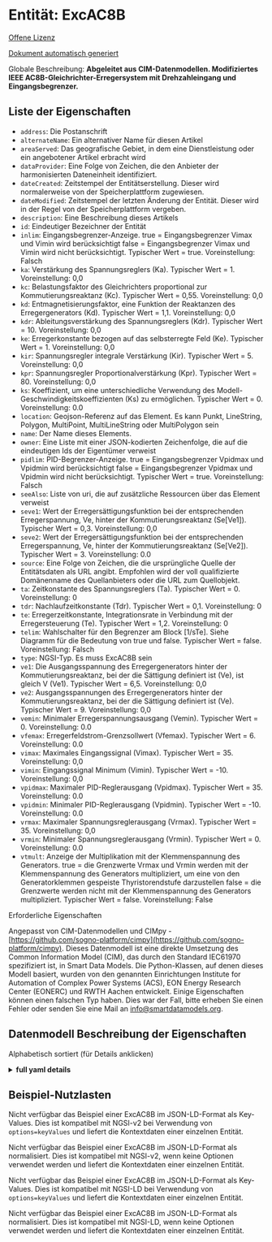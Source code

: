 Entität: ExcAC8B  
================  
[Offene Lizenz](https://github.com/smart-data-models//dataModel.EnergyCIM/blob/master/ExcAC8B/LICENSE.md)  
[Dokument automatisch generiert](https://docs.google.com/presentation/d/e/2PACX-1vTs-Ng5dIAwkg91oTTUdt8ua7woBXhPnwavZ0FxgR8BsAI_Ek3C5q97Nd94HS8KhP-r_quD4H0fgyt3/pub?start=false&loop=false&delayms=3000#slide=id.gb715ace035_0_60)  
Globale Beschreibung: **Abgeleitet aus CIM-Datenmodellen. Modifiziertes IEEE AC8B-Gleichrichter-Erregersystem mit Drehzahleingang und Eingangsbegrenzer.**  

## Liste der Eigenschaften  

- `address`: Die Postanschrift  - `alternateName`: Ein alternativer Name für diesen Artikel  - `areaServed`: Das geografische Gebiet, in dem eine Dienstleistung oder ein angebotener Artikel erbracht wird  - `dataProvider`: Eine Folge von Zeichen, die den Anbieter der harmonisierten Dateneinheit identifiziert.  - `dateCreated`: Zeitstempel der Entitätserstellung. Dieser wird normalerweise von der Speicherplattform zugewiesen.  - `dateModified`: Zeitstempel der letzten Änderung der Entität. Dieser wird in der Regel von der Speicherplattform vergeben.  - `description`: Eine Beschreibung dieses Artikels  - `id`: Eindeutiger Bezeichner der Entität  - `inlim`: Eingangsbegrenzer-Anzeige. true = Eingangsbegrenzer Vimax und Vimin wird berücksichtigt false = Eingangsbegrenzer Vimax und Vimin wird nicht berücksichtigt. Typischer Wert = true. Voreinstellung: Falsch  - `ka`: Verstärkung des Spannungsreglers (Ka).  Typischer Wert = 1. Voreinstellung: 0,0  - `kc`: Belastungsfaktor des Gleichrichters proportional zur Kommutierungsreaktanz (Kc). Typischer Wert = 0,55. Voreinstellung: 0,0  - `kd`: Entmagnetisierungsfaktor, eine Funktion der Reaktanzen des Erregergenerators (Kd).  Typischer Wert = 1,1. Voreinstellung: 0,0  - `kdr`: Ableitungsverstärkung des Spannungsreglers (Kdr).  Typischer Wert = 10. Voreinstellung: 0,0  - `ke`: Erregerkonstante bezogen auf das selbsterregte Feld (Ke).  Typischer Wert = 1. Voreinstellung: 0,0  - `kir`: Spannungsregler integrale Verstärkung (Kir).  Typischer Wert = 5. Voreinstellung: 0,0  - `kpr`: Spannungsregler Proportionalverstärkung (Kpr).  Typischer Wert = 80. Voreinstellung: 0,0  - `ks`: Koeffizient, um eine unterschiedliche Verwendung des Modell-Geschwindigkeitskoeffizienten (Ks) zu ermöglichen.  Typischer Wert = 0. Voreinstellung: 0.0  - `location`: Geojson-Referenz auf das Element. Es kann Punkt, LineString, Polygon, MultiPoint, MultiLineString oder MultiPolygon sein  - `name`: Der Name dieses Elements.  - `owner`: Eine Liste mit einer JSON-kodierten Zeichenfolge, die auf die eindeutigen Ids der Eigentümer verweist  - `pidlim`: PID-Begrenzer-Anzeige. true = Eingangsbegrenzer Vpidmax und Vpidmin wird berücksichtigt false = Eingangsbegrenzer Vpidmax und Vpidmin wird nicht berücksichtigt. Typischer Wert = true. Voreinstellung: Falsch  - `seeAlso`: Liste von uri, die auf zusätzliche Ressourcen über das Element verweist  - `seve1`: Wert der Erregersättigungsfunktion bei der entsprechenden Erregerspannung, Ve, hinter der Kommutierungsreaktanz (Se[Ve1]).  Typischer Wert = 0,3. Voreinstellung: 0,0  - `seve2`: Wert der Erregersättigungsfunktion bei der entsprechenden Erregerspannung, Ve, hinter der Kommutierungsreaktanz (Se[Ve2]).  Typischer Wert = 3. Voreinstellung: 0.0  - `source`: Eine Folge von Zeichen, die die ursprüngliche Quelle der Entitätsdaten als URL angibt. Empfohlen wird der voll qualifizierte Domänenname des Quellanbieters oder die URL zum Quellobjekt.  - `ta`: Zeitkonstante des Spannungsreglers (Ta).  Typischer Wert = 0. Voreinstellung: 0  - `tdr`: Nachlaufzeitkonstante (Tdr).  Typischer Wert = 0,1. Voreinstellung: 0  - `te`: Erregerzeitkonstante, Integrationsrate in Verbindung mit der Erregersteuerung (Te).  Typischer Wert = 1,2. Voreinstellung: 0  - `telim`: Wahlschalter für den Begrenzer am Block [1/sTe].  Siehe Diagramm für die Bedeutung von true und false. Typischer Wert = false. Voreinstellung: Falsch  - `type`: NGSI-Typ. Es muss ExcAC8B sein  - `ve1`: Die Ausgangsspannung des Erregergenerators hinter der Kommutierungsreaktanz, bei der die Sättigung definiert ist (Ve), ist gleich V (Ve1).  Typischer Wert = 6,5. Voreinstellung: 0,0  - `ve2`: Ausgangsspannungen des Erregergenerators hinter der Kommutierungsreaktanz, bei der die Sättigung definiert ist (Ve).  Typischer Wert = 9. Voreinstellung: 0,0  - `vemin`: Minimaler Erregerspannungsausgang (Vemin).  Typischer Wert = 0. Voreinstellung: 0.0  - `vfemax`: Erregerfeldstrom-Grenzsollwert (Vfemax).  Typischer Wert = 6. Voreinstellung: 0.0  - `vimax`: Maximales Eingangssignal (Vimax).  Typischer Wert = 35. Voreinstellung: 0,0  - `vimin`: Eingangssignal Minimum (Vimin).  Typischer Wert = -10. Voreinstellung: 0,0  - `vpidmax`: Maximaler PID-Reglerausgang (Vpidmax).  Typischer Wert = 35. Voreinstellung: 0.0  - `vpidmin`: Minimaler PID-Reglerausgang (Vpidmin).  Typischer Wert = -10. Voreinstellung: 0.0  - `vrmax`: Maximaler Spannungsreglerausgang (Vrmax). Typischer Wert = 35. Voreinstellung: 0,0  - `vrmin`: Minimaler Spannungsreglerausgang (Vrmin).  Typischer Wert = 0. Voreinstellung: 0.0  - `vtmult`: Anzeige der Multiplikation mit der Klemmenspannung des Generators. true = die Grenzwerte Vrmax und Vrmin werden mit der Klemmenspannung des Generators multipliziert, um eine von den Generatorklemmen gespeiste Thyristorendstufe darzustellen false = die Grenzwerte werden nicht mit der Klemmenspannung des Generators multipliziert.  Typischer Wert = false. Voreinstellung: False    
Erforderliche Eigenschaften  
Angepasst von CIM-Datenmodellen und CIMpy - [https://github.com/sogno-platform/cimpy](https://github.com/sogno-platform/cimpy). Dieses Datenmodell ist eine direkte Umsetzung des Common Information Model (CIM), das durch den Standard IEC61970 spezifiziert ist, in Smart Data Models. Die Python-Klassen, auf denen dieses Modell basiert, wurden von den genannten Einrichtungen Institute for Automation of Complex Power Systems (ACS), EON Energy Research Center (EONERC) und RWTH Aachen entwickelt. Einige Eigenschaften können einen falschen Typ haben. Dies war der Fall, bitte erheben Sie einen Fehler oder senden Sie eine Mail an info@smartdatamodels.org.  
## Datenmodell Beschreibung der Eigenschaften  
Alphabetisch sortiert (für Details anklicken)  
<details><summary><strong>full yaml details</strong></summary>    
```yaml  
ExcAC8B:    
  description: 'Adapted from CIM data models. Modified IEEE AC8B alternator-supplied rectifier excitation system with speed input and input limiter.'    
  properties:    
    address:    
      description: 'The mailing address'    
      properties:    
        addressCountry:    
          description: 'Property. The country. For example, Spain. Model:''https://schema.org/addressCountry'''    
          type: string    
        addressLocality:    
          description: 'Property. The locality in which the street address is, and which is in the region. Model:''https://schema.org/addressLocality'''    
          type: string    
        addressRegion:    
          description: 'Property. The region in which the locality is, and which is in the country. Model:''https://schema.org/addressRegion'''    
          type: string    
        postOfficeBoxNumber:    
          description: 'Property. The post office box number for PO box addresses. For example, 03578. Model:''https://schema.org/postOfficeBoxNumber'''    
          type: string    
        postalCode:    
          description: 'Property. The postal code. For example, 24004. Model:''https://schema.org/https://schema.org/postalCode'''    
          type: string    
        streetAddress:    
          description: 'Property. The street address. Model:''https://schema.org/streetAddress'''    
          type: string    
      type: Property    
      x-ngsi:    
        model: https://schema.org/address    
    alternateName:    
      description: 'An alternative name for this item'    
      type: Property    
    areaServed:    
      description: 'The geographic area where a service or offered item is provided'    
      type: Property    
      x-ngsi:    
        model: https://schema.org/Text    
    dataProvider:    
      description: 'A sequence of characters identifying the provider of the harmonised data entity.'    
      type: Property    
    dateCreated:    
      description: 'Entity creation timestamp. This will usually be allocated by the storage platform.'    
      format: date-time    
      type: Property    
    dateModified:    
      description: 'Timestamp of the last modification of the entity. This will usually be allocated by the storage platform.'    
      format: date-time    
      type: Property    
    description:    
      description: 'A description of this item'    
      type: Property    
    id:    
      anyOf: &excac8b_-_properties_-_owner_-_items_-_anyof    
        - description: 'Property. Identifier format of any NGSI entity'    
          maxLength: 256    
          minLength: 1    
          pattern: ^[\w\-\.\{\}\$\+\*\[\]`|~^@!,:\\]+$    
          type: string    
        - description: 'Property. Identifier format of any NGSI entity'    
          format: uri    
          type: string    
      description: 'Unique identifier of the entity'    
      type: Property    
    inlim:    
      description: 'Input limiter indicator. true = input limiter Vimax and Vimin is considered false = input limiter Vimax and Vimin is not considered. Typical Value = true. Default: False'    
      type: number    
      x-ngsi:    
        model: https://schema.org/Number    
    ka:    
      description: 'Voltage regulator gain (Ka).  Typical Value = 1. Default: 0.0'    
      type: number    
      x-ngsi:    
        model: https://schema.org/Number    
    kc:    
      description: 'Rectifier loading factor proportional to commutating reactance (Kc). Typical Value = 0.55. Default: 0.0'    
      type: number    
      x-ngsi:    
        model: https://schema.org/Number    
    kd:    
      description: 'Demagnetizing factor, a function of exciter alternator reactances (Kd).  Typical Value = 1.1. Default: 0.0'    
      type: number    
      x-ngsi:    
        model: https://schema.org/Number    
    kdr:    
      description: 'Voltage regulator derivative gain (Kdr).  Typical Value = 10. Default: 0.0'    
      type: number    
      x-ngsi:    
        model: https://schema.org/Number    
    ke:    
      description: 'Exciter constant related to self-excited field (Ke).  Typical Value = 1. Default: 0.0'    
      type: number    
      x-ngsi:    
        model: https://schema.org/Number    
    kir:    
      description: 'Voltage regulator integral gain (Kir).  Typical Value = 5. Default: 0.0'    
      type: number    
      x-ngsi:    
        model: https://schema.org/Number    
    kpr:    
      description: 'Voltage regulator proportional gain (Kpr).  Typical Value = 80. Default: 0.0'    
      type: number    
      x-ngsi:    
        model: https://schema.org/Number    
    ks:    
      description: 'Coefficient to allow different usage of the model-speed coefficient (Ks).  Typical Value = 0. Default: 0.0'    
      type: number    
      x-ngsi:    
        model: https://schema.org/Number    
    location:    
      description: 'Geojson reference to the item. It can be Point, LineString, Polygon, MultiPoint, MultiLineString or MultiPolygon'    
      oneOf:    
        - description: 'Geoproperty. Geojson reference to the item. Point'    
          properties:    
            bbox:    
              items:    
                type: number    
              minItems: 4    
              type: array    
            coordinates:    
              items:    
                type: number    
              minItems: 2    
              type: array    
            type:    
              enum:    
                - Point    
              type: string    
          required:    
            - type    
            - coordinates    
          title: 'GeoJSON Point'    
          type: object    
        - description: 'Geoproperty. Geojson reference to the item. LineString'    
          properties:    
            bbox:    
              items:    
                type: number    
              minItems: 4    
              type: array    
            coordinates:    
              items:    
                items:    
                  type: number    
                minItems: 2    
                type: array    
              minItems: 2    
              type: array    
            type:    
              enum:    
                - LineString    
              type: string    
          required:    
            - type    
            - coordinates    
          title: 'GeoJSON LineString'    
          type: object    
        - description: 'Geoproperty. Geojson reference to the item. Polygon'    
          properties:    
            bbox:    
              items:    
                type: number    
              minItems: 4    
              type: array    
            coordinates:    
              items:    
                items:    
                  items:    
                    type: number    
                  minItems: 2    
                  type: array    
                minItems: 4    
                type: array    
              type: array    
            type:    
              enum:    
                - Polygon    
              type: string    
          required:    
            - type    
            - coordinates    
          title: 'GeoJSON Polygon'    
          type: object    
        - description: 'Geoproperty. Geojson reference to the item. MultiPoint'    
          properties:    
            bbox:    
              items:    
                type: number    
              minItems: 4    
              type: array    
            coordinates:    
              items:    
                items:    
                  type: number    
                minItems: 2    
                type: array    
              type: array    
            type:    
              enum:    
                - MultiPoint    
              type: string    
          required:    
            - type    
            - coordinates    
          title: 'GeoJSON MultiPoint'    
          type: object    
        - description: 'Geoproperty. Geojson reference to the item. MultiLineString'    
          properties:    
            bbox:    
              items:    
                type: number    
              minItems: 4    
              type: array    
            coordinates:    
              items:    
                items:    
                  items:    
                    type: number    
                  minItems: 2    
                  type: array    
                minItems: 2    
                type: array    
              type: array    
            type:    
              enum:    
                - MultiLineString    
              type: string    
          required:    
            - type    
            - coordinates    
          title: 'GeoJSON MultiLineString'    
          type: object    
        - description: 'Geoproperty. Geojson reference to the item. MultiLineString'    
          properties:    
            bbox:    
              items:    
                type: number    
              minItems: 4    
              type: array    
            coordinates:    
              items:    
                items:    
                  items:    
                    items:    
                      type: number    
                    minItems: 2    
                    type: array    
                  minItems: 4    
                  type: array    
                type: array    
              type: array    
            type:    
              enum:    
                - MultiPolygon    
              type: string    
          required:    
            - type    
            - coordinates    
          title: 'GeoJSON MultiPolygon'    
          type: object    
      type: Geoproperty    
    name:    
      description: 'The name of this item.'    
      type: Property    
    owner:    
      description: 'A List containing a JSON encoded sequence of characters referencing the unique Ids of the owner(s)'    
      items:    
        anyOf: *excac8b_-_properties_-_owner_-_items_-_anyof    
        description: 'Property. Unique identifier of the entity'    
      type: Property    
    pidlim:    
      description: 'PID limiter indicator. true = input limiter Vpidmax and Vpidmin is considered false = input limiter Vpidmax and Vpidmin is not considered. Typical Value = true. Default: False'    
      type: number    
      x-ngsi:    
        model: https://schema.org/Number    
    seeAlso:    
      description: 'list of uri pointing to additional resources about the item'    
      oneOf:    
        - items:    
            format: uri    
            type: string    
          minItems: 1    
          type: array    
        - format: uri    
          type: string    
      type: Property    
    seve1:    
      description: 'Exciter saturation function value at the corresponding exciter voltage, Ve, back of commutating reactance (Se[Ve1]).  Typical Value = 0.3. Default: 0.0'    
      type: number    
      x-ngsi:    
        model: https://schema.org/Number    
    seve2:    
      description: 'Exciter saturation function value at the corresponding exciter voltage, Ve, back of commutating reactance (Se[Ve2]).  Typical Value = 3. Default: 0.0'    
      type: number    
      x-ngsi:    
        model: https://schema.org/Number    
    source:    
      description: 'A sequence of characters giving the original source of the entity data as a URL. Recommended to be the fully qualified domain name of the source provider, or the URL to the source object.'    
      type: Property    
    ta:    
      description: 'Voltage regulator time constant (Ta).  Typical Value = 0. Default: 0'    
      type: number    
      x-ngsi:    
        model: https://schema.org/Number    
    tdr:    
      description: 'Lag time constant (Tdr).  Typical Value = 0.1. Default: 0'    
      type: number    
      x-ngsi:    
        model: https://schema.org/Number    
    te:    
      description: 'Exciter time constant, integration rate associated with exciter control (Te).  Typical Value = 1.2. Default: 0'    
      type: number    
      x-ngsi:    
        model: https://schema.org/Number    
    telim:    
      description: 'Selector for the limiter on the block [1/sTe].  See diagram for meaning of true and false. Typical Value = false. Default: False'    
      type: number    
      x-ngsi:    
        model: https://schema.org/Number    
    type:    
      description: 'NGSI type. It has to be ExcAC8B'    
      enum:    
        - ExcAC8B    
      type: Property    
    ve1:    
      description: 'Exciter alternator output voltages back of commutating reactance at which saturation is defined (Ve) equals V (Ve1).  Typical Value = 6.5. Default: 0.0'    
      type: number    
      x-ngsi:    
        model: https://schema.org/Number    
    ve2:    
      description: 'Exciter alternator output voltages back of commutating reactance at which saturation is defined (Ve).  Typical Value = 9. Default: 0.0'    
      type: number    
      x-ngsi:    
        model: https://schema.org/Number    
    vemin:    
      description: 'Minimum exciter voltage output (Vemin).  Typical Value = 0. Default: 0.0'    
      type: number    
      x-ngsi:    
        model: https://schema.org/Number    
    vfemax:    
      description: 'Exciter field current limit reference (Vfemax).  Typical Value = 6. Default: 0.0'    
      type: number    
      x-ngsi:    
        model: https://schema.org/Number    
    vimax:    
      description: 'Input signal maximum (Vimax).  Typical Value = 35. Default: 0.0'    
      type: number    
      x-ngsi:    
        model: https://schema.org/Number    
    vimin:    
      description: 'Input signal minimum (Vimin).  Typical Value = -10. Default: 0.0'    
      type: number    
      x-ngsi:    
        model: https://schema.org/Number    
    vpidmax:    
      description: 'PID maximum controller output (Vpidmax).  Typical Value = 35. Default: 0.0'    
      type: number    
      x-ngsi:    
        model: https://schema.org/Number    
    vpidmin:    
      description: 'PID minimum controller output (Vpidmin).  Typical Value = -10. Default: 0.0'    
      type: number    
      x-ngsi:    
        model: https://schema.org/Number    
    vrmax:    
      description: 'Maximum voltage regulator output (Vrmax). Typical Value = 35. Default: 0.0'    
      type: number    
      x-ngsi:    
        model: https://schema.org/Number    
    vrmin:    
      description: 'Minimum voltage regulator output (Vrmin).  Typical Value = 0. Default: 0.0'    
      type: number    
      x-ngsi:    
        model: https://schema.org/Number    
    vtmult:    
      description: 'Multiply by generator`s terminal voltage indicator. true =the limits Vrmax and Vrmin are multiplied by the generator`s terminal voltage to represent a thyristor power stage fed from the generator terminals false = limits are not multiplied by generator`s terminal voltage.  Typical Value = false. Default: False'    
      type: number    
      x-ngsi:    
        model: https://schema.org/Number    
  required: []    
  type: object    
```  
</details>    
## Beispiel-Nutzlasten  
Nicht verfügbar das Beispiel einer ExcAC8B im JSON-LD-Format als Key-Values. Dies ist kompatibel mit NGSI-v2 bei Verwendung von `options=keyValues` und liefert die Kontextdaten einer einzelnen Entität.  
Nicht verfügbar das Beispiel einer ExcAC8B im JSON-LD-Format als normalisiert. Dies ist kompatibel mit NGSI-v2, wenn keine Optionen verwendet werden und liefert die Kontextdaten einer einzelnen Entität.  
Nicht verfügbar das Beispiel einer ExcAC8B im JSON-LD-Format als Key-Values. Dies ist kompatibel mit NGSI-LD bei Verwendung von `options=keyValues` und liefert die Kontextdaten einer einzelnen Entität.  
Nicht verfügbar das Beispiel einer ExcAC8B im JSON-LD-Format als normalisiert. Dies ist kompatibel mit NGSI-LD, wenn keine Optionen verwendet werden und liefert die Kontextdaten einer einzelnen Entität.  
